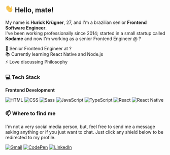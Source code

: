  ## <img src="https://raw.githubusercontent.com/hurick/hurick/master/assets/wave.gif" width="25px"> Hello, mate!

My name is **Hurick Krügner**, 27, and I'm a brazilian senior **Frontend Software Engineer**.  
I've been working professionally since 2014; started in a small startup called **Kodame** and now I'm working as a senior Frontend Engineer @ ?

💼 Senior Frontend Engineer at ?  
📚 Currently learning React Native and Node.js  
⚡ Love discussing Philosophy

### 💻 Tech Stack

**Frontend Development**

![HTML](https://img.shields.io/badge/-HTML-E34F26?style=for-the-badge&logo=HTML5&logoColor=ffffff)
![CSS](https://img.shields.io/badge/-CSS-1572B6?style=for-the-badge&logo=CSS3&logoColor=ffffff)
![Sass](https://img.shields.io/badge/-Sass-CC6699?style=for-the-badge&logo=sass&logoColor=ffffff)
![JavaScript](https://img.shields.io/badge/-JavaScript-F7DF1E?style=for-the-badge&logo=JavaScript&logoColor=333333)
![TypeScript](https://img.shields.io/badge/-TypeScript-3178C6?style=for-the-badge&logo=TypeScript&logoColor=ffffff)
![React](https://img.shields.io/badge/-React-61DAFB?style=for-the-badge&logo=React&logoColor=333333)
![React Native](https://img.shields.io/badge/-React_Native-61DAFB?style=for-the-badge&logo=React&logoColor=333333)

### 📫 Where to find me

I'm not a very social media person, but, feel free to send me a message asking anything or if you just want to chat. Just click any shield below to be redirected to my profile.

[![Gmail](https://img.shields.io/badge/-Gmail-ea4335?style=for-the-badge&logo=Gmail&logoColor=white)](mailto:hurickkrugner@gmail.com)
[![CodePen](https://img.shields.io/badge/-CodePen-131417?style=for-the-badge&logo=Codepen&logoColor=white)](https://codepen.io/hurick)
[![LinkedIn](https://img.shields.io/badge/-LinkedIn-0077B5?style=for-the-badge&logo=LinkedIn&logoColor=white)](https://linkedin.com/in/hurickkrugner)
